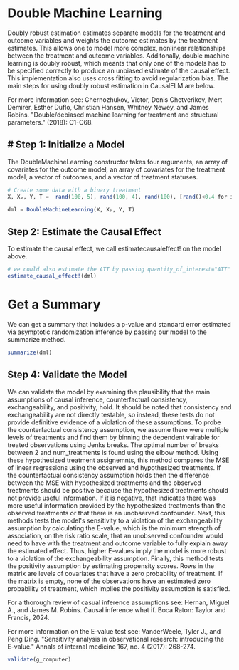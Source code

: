 # Double Machine Learning
Doubly robust estimation estimates separate models for the treatment and outcome variables 
and weights the outcome estimates by the treatment estimates. This allows one to model more 
complex, nonlinear relationships between the treatment and outcome variables. Additonally, 
double machine learning is doubly robust, which meants that only one of the models has to be 
specified correctly to produce an unbiased estimate of the causal effect. This 
implementation also uses cross fitting to avoid regularization bias. The main steps for 
using doubly robust estimation in CausalELM are below.

For more information see:
    Chernozhukov, Victor, Denis Chetverikov, Mert Demirer, Esther Duflo, Christian Hansen, 
    Whitney Newey, and James Robins. "Double/debiased machine learning for treatment and 
    structural parameters." (2018): C1-C68.

## # Step 1: Initialize a Model
The DoubleMachineLearning constructor takes four arguments, an array of covariates for the 
outcome model, an array of covariates for the treatment model, a vector of outcomes, and a 
vector of treatment statuses.
```julia
# Create some data with a binary treatment
X, Xₚ, Y, T =  rand(100, 5), rand(100, 4), rand(100), [rand()<0.4 for i in 1:100]

dml = DoubleMachineLearning(X, Xₚ, Y, T)
```

## Step 2: Estimate the Causal Effect
To estimate the causal effect, we call estimatecausaleffect! on the model above.
```julia
# we could also estimate the ATT by passing quantity_of_interest="ATT"
estimate_causal_effect!(dml)
```

# Get a Summary
We can get a summary that includes a p-value and standard error estimated via asymptotic 
randomization inference by passing our model to the summarize method.
```julia
summarize(dml)
```

## Step 4: Validate the Model
We can validate the model by examining the plausibility that the main assumptions of causal 
inference, counterfactual consistency, exchangeability, and positivity, hold. It should be 
noted that consistency and exchangeability are not directly testable, so instead, these 
tests do not provide definitive evidence of a violation of these assumptions. To probe the 
counterfactual consistency assumption, we assume there were multiple levels of treatments 
and find them by binning the dependent vairable for treated observations using Jenks breaks. 
The optimal number of breaks between 2 and num_treatments is found using the elbow method. 
Using these hypothesized treatment assignemnts, this method compares the MSE of linear 
regressions using the observed and hypothesized treatments. If the counterfactual 
consistency assumption holds then the difference between the MSE with hypothesized 
treatments and the observed treatments should be positive because the hypothesized 
treatments should not provide useful information. If it is negative, that indicates there 
was more useful information provided by the hypothesized treatments than the observed 
treatments or that there is an unobserved confounder. Next, this methods tests the model's 
sensitivity to a violation of the exchangeability assumption by calculating the E-value, 
which is the minimum strength of association, on the risk ratio scale, that an unobserved 
confounder would need to have with the treatment and outcome variable to fully explain away 
the estimated effect. Thus, higher E-values imply the model is more robust to a violation of 
the exchangeability assumption. Finally, this method tests the positivity assumption by 
estimating propensity scores. Rows in the matrix are levels of covariates that have a zero 
probability of treatment. If the matrix is empty, none of the observations have an estimated 
zero probability of treatment, which implies the positivity assumption is satisfied.


For a thorough review of casual inference assumptions see:
    Hernan, Miguel A., and James M. Robins. Causal inference what if. Boca Raton: Taylor and 
    Francis, 2024. 

For more information on the E-value test see:
    VanderWeele, Tyler J., and Peng Ding. "Sensitivity analysis in observational research: 
    introducing the E-value." Annals of internal medicine 167, no. 4 (2017): 268-274.
```julia
validate(g_computer)
```